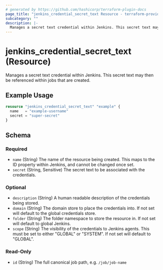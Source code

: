 ```yaml
---
# generated by https://github.com/hashicorp/terraform-plugin-docs
page_title: "jenkins_credential_secret_text Resource - terraform-provider-jenkins"
subcategory: ""
description: |-
  Manages a secret text credential within Jenkins. This secret text may then be referenced within jobs that are created.
---
```


# jenkins_credential_secret_text (Resource)

Manages a secret text credential within Jenkins. This secret text may then be referenced within jobs that are created.

## Example Usage

```terraform
resource "jenkins_credential_secret_text" "example" {
  name   = "example-username"
  secret = "super-secret"
}
```

<!-- schema generated by tfplugindocs -->
## Schema

### Required

- `name` (String) The name of the resource being created. This maps to the ID property within Jenkins, and cannot be changed once set.
- `secret` (String, Sensitive) The secret text to be associated with the credentials.

### Optional

- `description` (String) A human readable description of the credentials being stored.
- `domain` (String) The domain store to place the credentials into. If not set will default to the global credentials store.
- `folder` (String) The folder namespace to store the resource in. If not set will default to global Jenkins.
- `scope` (String) The visibility of the credentials to Jenkins agents. This must be set to either "GLOBAL" or "SYSTEM". If not set will default to "GLOBAL".

### Read-Only

- `id` (String) The full canonical job path, e.g. `/job/job-name`
